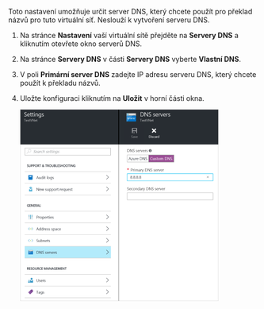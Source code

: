 Toto nastavení umožňuje určit server DNS, který chcete použít pro překlad názvů pro tuto virtuální síť. Neslouží k vytvoření serveru DNS.

1. Na stránce **Nastavení** vaší virtuální sítě přejděte na **Servery DNS** a kliknutím otevřete okno serverů DNS.
2. Na stránce **Servery DNS** v části **Servery DNS** vyberte **Vlastní DNS**.
3. V poli **Primární server DNS** zadejte IP adresu serveru DNS, který chcete použít k překladu názvů.
4. Uložte konfiguraci kliknutím na **Uložit** v horní části okna.
   
    ![Vlastní DNS](./media/vpn-gateway-add-dns-rm-portal/customdns400.png)

<!--HONumber=Sep16_HO3-->


